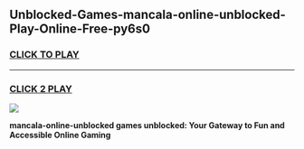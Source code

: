 
## Unblocked-Games-mancala-online-unblocked-Play-Online-Free-py6s0
<h3>
<a href="https://premium76.site?title=mancala-online-unblocked&ref=26A">CLICK TO PLAY</a></h3>
<hr>

<h3>
<a href="https://premium76.site?title=mancala-online-unblocked&ref=26A">CLICK 2 PLAY</a>
  
</h3>

<a href="https://premium76.site?title=mancala-online-unblocked&ref=26A"><img src="https://clearcache.store/games.png"></a>


**mancala-online-unblocked games unblocked: Your Gateway to Fun and Accessible Online Gaming**
